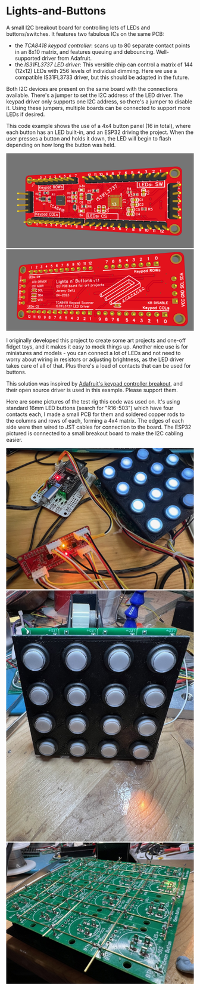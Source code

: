 # Lights-and-Buttons

A small I2C breakout board for controlling lots of LEDs and buttons/switches.
It features two fabulous ICs on the same PCB:

- the *TCA8418 keypad controller*: scans up to 80 separate contact points in an 8x10 matrix, and features queuing and debouncing. Well-supported driver from Adafruit.
- the *IS31FL3737 LED driver*: This versitile chip can control a matrix of 144 (12x12) LEDs with 256 levels of individual dimming. Here we use a compatible IS31FL3733 driver, but this should be adapted in the future.

Both I2C devices are present on the same board with the connections available. There's a jumper to set the I2C address of the LED driver. The keypad driver only supports one I2C address, so there's a jumper to disable it. Using these jumpers, multiple boards can be connected to support more LEDs if desired.

This code example shows the use of a 4x4 button panel (16 in total), where each button has an LED built-in, and an ESP32 driving the project. When the user presses a button and holds it down, the LED will begin to flash depending on how long the button was held.

![PCB Top](docs/pcb-top-3d.png)
![PCB Bottom](docs/pcb-bottom-3d.png)

I originally developed this project to create some art projects and one-off fidget toys, and it makes it easy to mock things up. Another nice use is for miniatures and models - you can connect a lot of LEDs and not need to worry about wiring in resistors or adjusting brightness, as the LED driver takes care of all of that. Plus there's a load of contacts that can be used for buttons. 

This solution was inspired by [Adafruit's keypad controller breakout](https://www.adafruit.com/product/4918#description), and their open source driver is used in this example. Please support them.

Here are some pictures of the test rig this code was used on. It's using standard 16mm LED buttons (search for "R16-503") which have four contacts each, I made a small PCB for them and soldered copper rods to the columns and rows of each, forming a 4x4 matrix. The edges of each side were then wired to JST cables for connection to the board. The ESP32 pictured is connected to a small breakout board to make the I2C cabling easier.

![example button board project](docs/board-example.jpeg)
![example button board project](docs/button-board.jpeg)
![hand-wiring of the button board](docs/button-board-back.jpeg)

